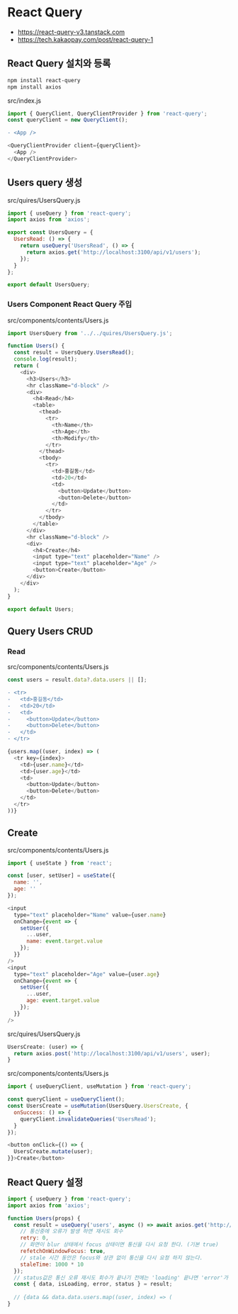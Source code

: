 # React Query
* https://react-query-v3.tanstack.com
* https://tech.kakaopay.com/post/react-query-1

## React Query 설치와 등록
```sh
npm install react-query
npm install axios
```

src/index.js
```js
import { QueryClient, QueryClientProvider } from 'react-query';
const queryClient = new QueryClient();
```
```diff
- <App />
```
```js
<QueryClientProvider client={queryClient}>
  <App />
</QueryClientProvider>
```

## Users query 생성
src/quires/UsersQuery.js
```js
import { useQuery } from 'react-query';
import axios from 'axios';

export const UsersQuery = {
  UsersRead: () => {
    return useQuery('UsersRead', () => {
      return axios.get('http://localhost:3100/api/v1/users');
    });
  }
};

export default UsersQuery;
```

### Users Component React Query 주입
src/components/contents/Users.js
```js
import UsersQuery from '../../quires/UsersQuery.js';

function Users() {
  const result = UsersQuery.UsersRead();
  console.log(result);
  return (
    <div>
      <h3>Users</h3>
      <hr className="d-block" />
      <div>
        <h4>Read</h4>
        <table>
          <thead>
            <tr>
              <th>Name</th>
              <th>Age</th>
              <th>Modify</th>
            </tr>
          </thead>
          <tbody>
            <tr>
              <td>홍길동</td>
              <td>20</td>
              <td>
                <button>Update</button>
                <button>Delete</button>
              </td>
            </tr>
          </tbody>
        </table>
      </div>
      <hr className="d-block" />
      <div>
        <h4>Create</h4>
        <input type="text" placeholder="Name" />
        <input type="text" placeholder="Age" />
        <button>Create</button>
      </div>
    </div>
  );
}

export default Users;
```

## Query Users CRUD
### Read
src/components/contents/Users.js
```js
const users = result.data?.data.users || [];
```

```diff
- <tr>
-   <td>홍길동</td>
-   <td>20</td>
-   <td>
-     <button>Update</button>
-     <button>Delete</button>
-   </td>
- </tr>
```
```js
{users.map((user, index) => (
  <tr key={index}>
    <td>{user.name}</td>
    <td>{user.age}</td>
    <td>
      <button>Update</button>
      <button>Delete</button>
    </td>
  </tr>
))}
```

## Create
src/components/contents/Users.js
```js
import { useState } from 'react';

const [user, setUser] = useState({
  name: '',
  age: ''
});
```
```js
<input
  type="text" placeholder="Name" value={user.name}
  onChange={event => {
    setUser({
      ...user,
      name: event.target.value
    });
  }}
/>
<input
  type="text" placeholder="Age" value={user.age}
  onChange={event => {
    setUser({
      ...user,
      age: event.target.value
    });
  }}
/>
```

src/quires/UsersQuery.js
```js
UsersCreate: (user) => {
  return axios.post('http://localhost:3100/api/v1/users', user);
}
```

src/components/contents/Users.js
```js
import { useQueryClient, useMutation } from 'react-query';

const queryClient = useQueryClient();
const UsersCreate = useMutation(UsersQuery.UsersCreate, {
  onSuccess: () => {
    queryClient.invalidateQueries('UsersRead');
  }
});
```
```js
<button onClick={() => {
  UsersCreate.mutate(user);
}}>Create</button>
```

## React Query 설정
```js
import { useQuery } from 'react-query';
import axios from 'axios';

function Users(props) {
  const result = useQuery('users', async () => await axios.get('http://localhost:3100/api/v1/users'), {
    // 통신중에 오류가 발생 하면 재시도 회수  
    retry: 0,
    // 화면이 blur 상태에서 focus 상태이면 통신을 다시 요청 한다. (기본 true)
    refetchOnWindowFocus: true,
    // stale 시간 동안은 focus와 상관 없이 통신을 다시 요청 하지 않는다.
    staleTime: 1000 * 10
  });
  // status값은 통신 오류 재시도 회수가 끝나기 전에는 'loading' 끝나면 'error'가 된다.
  const { data, isLoading, error, status } = result;
  
  // {data && data.data.users.map((user, index) => (
}
```
